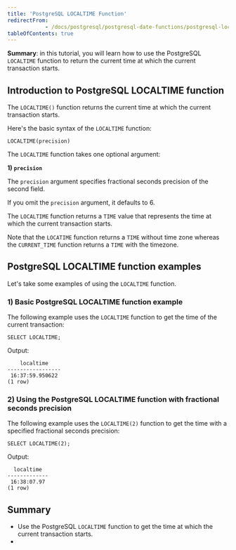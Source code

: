```yaml
---
title: 'PostgreSQL LOCALTIME Function'
redirectFrom: 
            - /docs/postgresql/postgresql-date-functions/postgresql-localtime/
tableOfContents: true
---
```


**Summary**: in this tutorial, you will learn how to use the PostgreSQL `LOCALTIME` function to return the current time at which the current transaction starts.



## Introduction to PostgreSQL LOCALTIME function



The `LOCALTIME()` function returns the current time at which the current transaction starts.



Here's the basic syntax of the `LOCALTIME` function:



```
LOCALTIME(precision)
```



The `LOCALTIME` function takes one optional argument:



**1) `precision`**



The `precision` argument specifies fractional seconds precision of the second field.



If you omit the `precision` argument, it defaults to 6.



The `LOCALTIME` function returns a `TIME` value that represents the time at which the current transaction starts.



Note that the `LOCATIME` function returns a `TIME` without time zone whereas the `CURRENT_TIME` function returns a `TIME` with the timezone.



## PostgreSQL LOCALTIME function examples



Let's take some examples of using the `LOCALTIME` function.



### 1) Basic PostgreSQL LOCALTIME function example



The following example uses the `LOCALTIME` function to get the time of the current transaction:



```
SELECT LOCALTIME;
```



Output:



```
    localtime
-----------------
 16:37:59.950622
(1 row)
```



### 2) Using the PostgreSQL LOCALTIME function with fractional seconds precision



The following example uses the `LOCALTIME(2)` function to get the time with a specified fractional seconds precision:



```
SELECT LOCALTIME(2);
```



Output:



```
  localtime
-------------
 16:38:07.97
(1 row)
```



## Summary



- Use the PostgreSQL `LOCALTIME` function to get the time at which the current transaction starts.
- 
